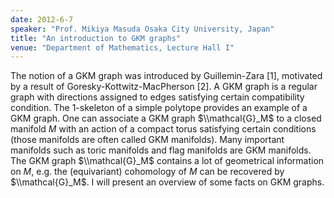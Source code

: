 ```yaml
---
date: 2012-6-7
speaker: "Prof. Mikiya Masuda Osaka City University, Japan"
title: "An introduction to GKM graphs"
venue: "Department of Mathematics, Lecture Hall I"
---
```

The notion of a GKM graph was introduced by Guillemin-Zara [1],
motivated by a result of Goresky-Kottwitz-MacPherson [2]. A GKM
graph is a regular graph with directions assigned to edges satisfying
certain compatibility condition. The 1-skeleton of a simple polytope
provides an example of a GKM graph. One can associate a GKM
graph $\\mathcal{G}_M$ to a closed manifold $M$ with an action of a
compact torus satisfying certain conditions (those manifolds are often
called GKM manifolds). Many important manifolds such as toric manifolds
and flag manifolds are GKM manifolds. The GKM graph $\\mathcal{G}_M$
contains a lot of geometrical information on $M$, e.g. the (equivariant)
cohomology of $M$ can be recovered by $\\mathcal{G}_M$. I will present
an overview of some facts on GKM graphs.
